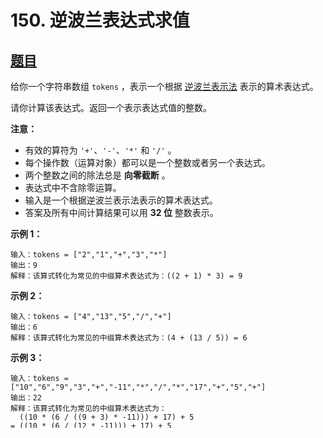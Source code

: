 # 150. 逆波兰表达式求值

## [题目](https://leetcode.cn/problems/evaluate-reverse-polish-notation/)
给你一个字符串数组 `tokens` ，表示一个根据 [逆波兰表示法](https://baike.baidu.com/item/%E9%80%86%E6%B3%A2%E5%85%B0%E5%BC%8F/128437) 表示的算术表达式。

请你计算该表达式。返回一个表示表达式值的整数。

**注意：**

* 有效的算符为 `'+'`、`'-'`、`'*'` 和 `'/'` 。
* 每个操作数（运算对象）都可以是一个整数或者另一个表达式。
* 两个整数之间的除法总是 **向零截断** 。
* 表达式中不含除零运算。
* 输入是一个根据逆波兰表示法表示的算术表达式。
* 答案及所有中间计算结果可以用 **32 位** 整数表示。

**示例 1：**

```
输入：tokens = ["2","1","+","3","*"]
输出：9
解释：该算式转化为常见的中缀算术表达式为：((2 + 1) * 3) = 9
```

**示例 2：**

```
输入：tokens = ["4","13","5","/","+"]
输出：6
解释：该算式转化为常见的中缀算术表达式为：(4 + (13 / 5)) = 6
```

**示例 3：**

```
输入：tokens = ["10","6","9","3","+","-11","*","/","*","17","+","5","+"]
输出：22
解释：该算式转化为常见的中缀算术表达式为：
  ((10 * (6 / ((9 + 3) * -11))) + 17) + 5
= ((10 * (6 / (12 * -11))) + 17) + 5
= ((10 * (6 / -132)) + 17) + 5
= ((10 * 0) + 17) + 5
= (0 + 17) + 5
= 17 + 5
= 22
```

**提示：**

* `1 <= tokens.length <= 10`^4^
* `tokens[i]` 是一个算符（`"+"`、`"-"`、`"*"` 或 `"/"`），或是在范围 `[-200, 200]` 内的一个整数

**逆波兰表达式：**

逆波兰表达式是一种后缀表达式，所谓后缀就是指算符写在后面。

* 平常使用的算式则是一种中缀表达式，如 `( 1 + 2 ) * ( 3 + 4 )` 。
* 该算式的逆波兰表达式写法为 `( ( 1 2 + ) ( 3 4 + ) * )` 。

逆波兰表达式主要有以下两个优点：

* 去掉括号后表达式无歧义，上式即便写成 `1 2 + 3 4 + * `也可以依据次序计算出正确结果。
* 适合用栈操作运算：遇到数字则入栈；遇到算符则取出栈顶两个数字进行计算，并将结果压入栈中


## [题解](https://github.com/PasseRR/JavaLeetCode/blob/master/src/main/java/com/gitee/passerr/leetcode/problem/algorithm/page3/Solution150.java)

<<< @/../src/main/java/com/gitee/passerr/leetcode/problem/algorithm/page3/Solution150.java#snippet
